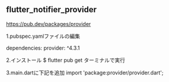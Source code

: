 ## flutter_notifier_provider

https://pub.dev/packages/provider

1.pubspec.yamlファイルの編集

dependencies:
  provider: ^4.3.1

2.インストール
$ flutter pub get
ターミナルで実行

3.main.dartに下記を追加
import 'package:provider/provider.dart';
